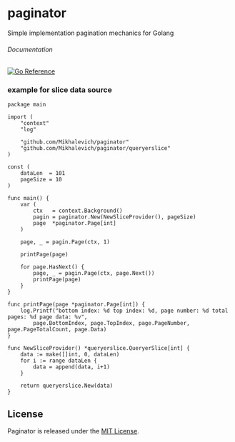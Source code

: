 # paginator
Simple implementation pagination mechanics for Golang

###### Documentation 
[![Go Reference](https://pkg.go.dev/badge/github.com/Mikhalevich/paginator.svg)](https://pkg.go.dev/github.com/Mikhalevich/paginator)

### example for slice data source
```golang
package main

import (
	"context"
	"log"

	"github.com/Mikhalevich/paginator"
	"github.com/Mikhalevich/paginator/queryerslice"
)

const (
	dataLen  = 101
	pageSize = 10
)

func main() {
	var (
		ctx   = context.Background()
		pagin = paginator.New(NewSliceProvider(), pageSize)
		page  *paginator.Page[int]
	)

	page, _ = pagin.Page(ctx, 1)

	printPage(page)

	for page.HasNext() {
		page, _ = pagin.Page(ctx, page.Next())
		printPage(page)
	}
}

func printPage(page *paginator.Page[int]) {
	log.Printf("bottom index: %d top index: %d, page number: %d total pages: %d page data: %v",
		page.BottomIndex, page.TopIndex, page.PageNumber, page.PageTotalCount, page.Data)
}

func NewSliceProvider() *queryerslice.QueryerSlice[int] {
	data := make([]int, 0, dataLen)
	for i := range dataLen {
		data = append(data, i+1)
	}

	return queryerslice.New(data)
}
```

## License

Paginator is released under the
[MIT License](http://www.opensource.org/licenses/MIT).
